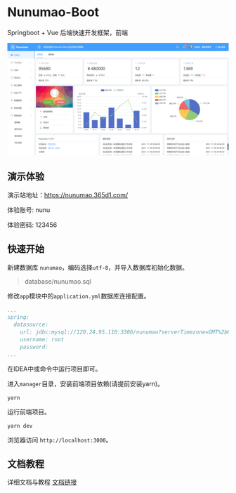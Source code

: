 # Nunumao-Boot
Springboot + Vue 后端快速开发框架，前端

![图片](https://raw.githubusercontent.com/nunumao/nunumao-boot/main/assets/1.png)

## 演示体验
演示站地址：https://nunumao.365d1.com/

体验账号: nunu

体验密码: 123456

## 快速开始

新建数据库 `nunumao`，编码选择`utf-8`，并导入数据库初始化数据。
> database/nunumao.sql

修改`app`模块中的`application.yml`数据库连接配置。
```yaml
...
spring:
  datasource:
    url: jdbc:mysql://120.24.95.110:3306/nunumao?serverTimezone=GMT%2b8&useUnicode=true&characterEncoding=utf8&useSSL=false
    username: root
    password: 
...
```
在IDEA中或命令中运行项目即可。

进入`manager`目录，安装前端项目依赖(请提前安装yarn)。
```shell
yarn
```
运行前端项目。
```shell
yarn dev
```
浏览器访问 `http://localhost:3000`。

## 文档教程
详细文档与教程 [文档链接](https://thoughts.aliyun.com/workspaces/617750e8898849001a915f23/docs/617752b30f1dae0001edd334)